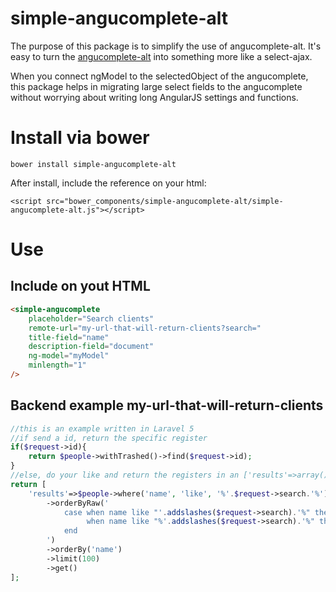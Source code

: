 # simple-angucomplete-alt
The purpose of this package is to simplify the use of angucomplete-alt. It's easy to turn the [angucomplete-alt](https://github.com/ghiden/angucomplete-alt) into something more like a select-ajax.

When you connect ngModel to the selectedObject of the angucomplete, this package helps in migrating large select fields to the angucomplete without worrying about writing long AngularJS settings and functions.

# Install via bower
```bower install simple-angucomplete-alt```

After install, include the reference on your html:
```
<script src="bower_components/simple-angucomplete-alt/simple-angucomplete-alt.js"></script>
```

# Use
## Include on yout HTML
```html
<simple-angucomplete 
	placeholder="Search clients"
	remote-url="my-url-that-will-return-clients?search="                                      
	title-field="name"
	description-field="document"	  
	ng-model="myModel"
	minlength="1"
/>
```

## Backend example my-url-that-will-return-clients
```php
//this is an example written in Laravel 5
//if send a id, return the specific register
if($request->id){
    return $people->withTrashed()->find($request->id);
}
//else, do your like and return the registers in an ['results'=>array()]
return [
    'results'=>$people->where('name', 'like', '%'.$request->search.'%')
        ->orderByRaw('
            case when name like "'.addslashes($request->search).'%" then 0
                 when name like "%'.addslashes($request->search).'%" then 1
            end
        ')     
        ->orderBy('name')
        ->limit(100)            
        ->get()
];
```
